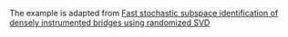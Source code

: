 The example is adapted from [Fast stochastic subspace identification of densely instrumented bridges using randomized SVD](https://doi.org/10.1016/j.ymssp.2024.112264)

